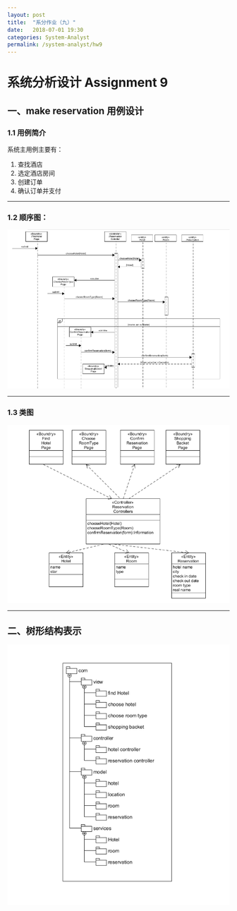 ```yaml
---
layout: post
title:  "系分作业（九）"
date:   2018-07-01 19:30
categories: System-Analyst
permalink: /system-analyst/hw9
---
```


# 系统分析设计 Assignment 9

## 一、make reservation 用例设计

### 1.1 用例简介

系统主用例主要有：

1. 查找酒店
2. 选定酒店房间
3. 创建订单
4. 确认订单并支付

---

### 1.2 顺序图：

![](../images/system-analyst/9_1.png)

---

### 1.3 类图

![](../images/system-analyst/9_2.png)

---

## 二、树形结构表示

![](../images/system-analyst/9_3.png)
